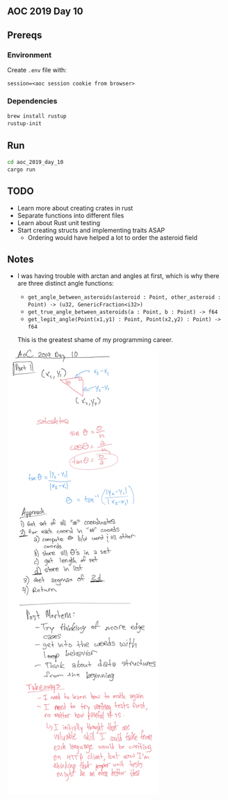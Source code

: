 ## AOC 2019 Day 10

## Prereqs

### Environment
Create `.env` file with:

```
session=<aoc session cookie from browser>
```

### Dependencies

```bash
brew install rustup
rustup-init
```

## Run

```bash
cd aoc_2019_day_10
cargo run
```

## TODO
- Learn more about creating crates in rust
- Separate functions into different files
- Learn about Rust unit testing
- Start creating structs and implementing traits ASAP
    - Ordering would have helped a lot to order the asteroid field

## Notes
- I was having trouble with arctan and angles at first, which is why there are three distinct angle functions:
    - `get_angle_between_asteroids(asteroid : Point, other_asteroid : Point) -> (u32, GenericFraction<i32>)`
    - `get_true_angle_between_asteroids(a : Point, b : Point) -> f64`
    - `get_legit_angle(Point(x1,y1) : Point, Point(x2,y2) : Point) -> f64`

    This is the greatest shame of my programming career.

![Advent of Code 2019 Day 10 Notes](./aoc-2019-day-10-notes.jpg)